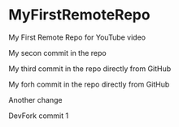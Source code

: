 # MyFirstRemoteRepo
My First Remote Repo for YouTube video

My secon commit in the repo

My third commit in the repo directly from GitHub

My forh commit in the repo directly from GitHub

Another change

DevFork commit 1

